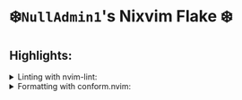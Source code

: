 # ❄️`NullAdmin1`'s Nixvim Flake ❄️

## Highlights:
<details>
  <summary>Linting with nvim-lint:</summary>
  <br>
  
  | Language           | Tool           | Nixpkgs              |
  |--------------------|----------------|----------------------|
  | `Bash`             | `shellcheck`   | `pkgs.shellcheck`    |
  | `JSON`             | `jsonlint`     | `jsonlint`           |
  | `Markdown`         | `vale`         | `pkgs.vale`          |
  | `RST`              | `vale`         | `pkgs.vale`          |
  | `Text`             | `vale`         | `pkgs.vale`          |
  | `C`                | `cpplint`      | `pkgs.cpplint`       |
  | `C++`              | `cpplint`      | `pkgs.cpplint`       |
  | `Go`               | `golangcilint` | `pkgs.golangci-lint` |
  | `Lua`              | `selene`       | `pkgs.selene`        |
  | `Python`           | `ruff`         | `pkgs.ruff`          |
  | `Javascript`       | `eslint_d`     | `pkgs.eslint_d`      |
  | `Javascript React` | `eslint_d`     | `pkgs.eslint_d`      |
  | `Java`             | `checkstyle`   | `pkgs.checkstyle`    |
  | `Rust`             | `clippy`       | `pkgs.clippy`        |
  | `CMake`            | `cmakelint`    | `pkgs.cmake-lint`    |
  | `Nix`              | `statix`       | `pkgs.statix`        |
  </details>

  <details>
  <summary>Formatting with conform.nvim:</summary>
  <br>

  | Language           | Tool                 | Nixpkgs                   |
  |--------------------|----------------------|---------------------------|
  | `Bash`             | `shellcheck`         | `pkgs.shellcheck`         |
  | `JSON`             | `prettierd`          | `pkgs.prettierd`          |
  | `C`                | `clang-format`       | `pkgs.libclang`           |
  | `C++`              | `clang-format`       | `pkgs.libclang`           |
  | `Go`               | `gofmt`              | `pkgs.go`                 |
  | `Lua`              | `stylua`             | `pkgs.stylua`             |
  | `Python`           | `ruff_format`        | `pkgs.ruff`               |
  | `HTML`             | `prettierd`          | `pkgs.prettierd`          |
  | `CSS`              | `prettierd`          | `pkgs.prettierd`          |
  | `Javascript`       | `prettierd`          | `pkgs.prettierd`          |
  | `Javascript React` | `prettierd`          | `pkgs.prettierd`          |
  | `Typescript`       | `prettierd`          | `pkgs.prettierd`          |
  | `Typescript React` | `prettierd`          | `pkgs.prettierd`          |
  | `Java`             | `google-java-format` | `pkgs.google-java-format` |
  | `Rust`             | `rustfmt`            | `pkgs.rustfmt`            |
  | `CMake`            | `cmake_format`       | `pkgs.cmake-format`       |
  | `Nix`              | `alejandra`          | `pkgs.alejandra`          |

## Configuring

To start configuring, just add or modify the nix files in `./config`.
If you add a new configuration file, remember to add it to the
[`config/default.nix`](./config/default.nix) file

## Testing your new configuration

To test your configuration simply run the following command

```
nix run .
```
